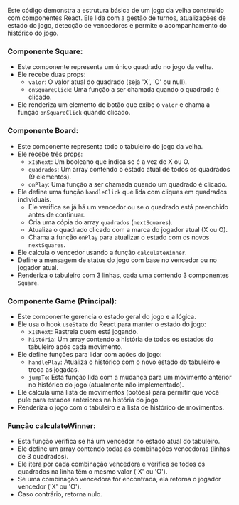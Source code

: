 
Este código demonstra a estrutura básica de um jogo da velha construído com componentes React. Ele lida com a gestão de turnos, atualizações de estado do jogo, detecção de vencedores e permite o acompanhamento do histórico do jogo.

### Componente Square:

* Este componente representa um único quadrado no jogo da velha.
* Ele recebe duas props:
    * `valor`: O valor atual do quadrado (seja 'X', 'O' ou null).
    * `onSquareClick`: Uma função a ser chamada quando o quadrado é clicado.
* Ele renderiza um elemento de botão que exibe o `valor` e chama a função `onSquareClick` quando clicado.

### Componente Board:

* Este componente representa todo o tabuleiro do jogo da velha.
* Ele recebe três props:
    * `xIsNext`: Um booleano que indica se é a vez de X ou O.
    * `quadrados`: Um array contendo o estado atual de todos os quadrados (9 elementos).
    * `onPlay`: Uma função a ser chamada quando um quadrado é clicado.
* Ele define uma função `handleClick` que lida com cliques em quadrados individuais.
    * Ele verifica se já há um vencedor ou se o quadrado está preenchido antes de continuar.
    * Cria uma cópia do array `quadrados` (`nextSquares`).
    * Atualiza o quadrado clicado com a marca do jogador atual (X ou O).
    * Chama a função `onPlay` para atualizar o estado com os novos `nextSquares`.
* Ele calcula o vencedor usando a função `calculateWinner`.
* Define a mensagem de status do jogo com base no vencedor ou no jogador atual.
* Renderiza o tabuleiro com 3 linhas, cada uma contendo 3 componentes `Square`.

### Componente Game (Principal):

* Este componente gerencia o estado geral do jogo e a lógica.
* Ele usa o hook `useState` do React para manter o estado do jogo:
    * `xIsNext`: Rastreia quem está jogando.
    * `história`: Um array contendo a história de todos os estados do tabuleiro após cada movimento.
* Ele define funções para lidar com ações do jogo:
    * `handlePlay`: Atualiza o histórico com o novo estado do tabuleiro e troca as jogadas.
    * `jumpTo`: Esta função lida com a mudança para um movimento anterior no histórico do jogo (atualmente não implementado).
* Ele calcula uma lista de movimentos (botões) para permitir que você pule para estados anteriores na história do jogo.
* Renderiza o jogo com o tabuleiro e a lista de histórico de movimentos.

### Função calculateWinner:

* Esta função verifica se há um vencedor no estado atual do tabuleiro.
* Ele define um array contendo todas as combinações vencedoras (linhas de 3 quadrados).
* Ele itera por cada combinação vencedora e verifica se todos os quadrados na linha têm o mesmo valor ('X' ou 'O').
* Se uma combinação vencedora for encontrada, ela retorna o jogador vencedor ('X' ou 'O').
* Caso contrário, retorna nulo.
